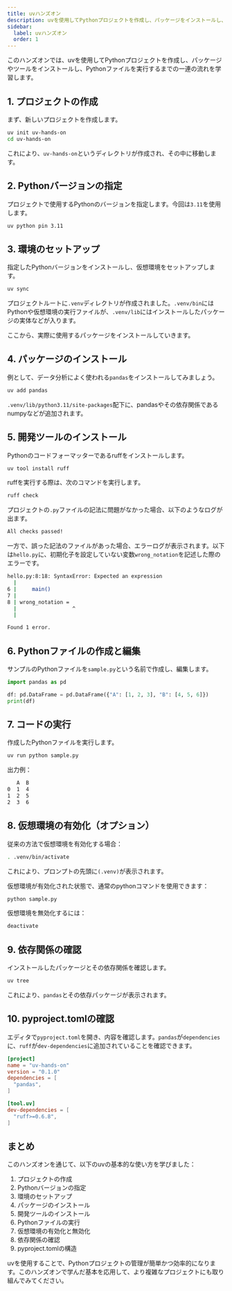 ```yaml
---
title: uvハンズオン
description: uvを使用してPythonプロジェクトを作成し、パッケージをインストールし、コードを実行するまでの手順を実践的に学びます。
sidebar:
  label: uvハンズオン
  order: 1
---
```


このハンズオンでは、uvを使用してPythonプロジェクトを作成し、パッケージやツールをインストールし、Pythonファイルを実行するまでの一連の流れを学習します。

## 1. プロジェクトの作成

まず、新しいプロジェクトを作成します。

```bash
uv init uv-hands-on
cd uv-hands-on
```

これにより、`uv-hands-on`というディレクトリが作成され、その中に移動します。

## 2. Pythonバージョンの指定

プロジェクトで使用するPythonのバージョンを指定します。今回は`3.11`を使用します。

```bash
uv python pin 3.11
```

## 3. 環境のセットアップ

指定したPythonバージョンをインストールし、仮想環境をセットアップします。

```bash
uv sync
```

プロジェクトルートに`.venv`ディレクトリが作成されました。`.venv/bin`にはPythonや仮想環境の実行ファイルが、`.venv/lib`にはインストールしたパッケージの実体などが入ります。

ここから、実際に使用するパッケージをインストールしていきます。

## 4. パッケージのインストール

例として、データ分析によく使われる`pandas`をインストールしてみましょう。

```bash
uv add pandas
```

`.venv/lib/python3.11/site-packages`配下に、pandasやその依存関係であるnumpyなどが追加されます。

## 5. 開発ツールのインストール

Pythonのコードフォーマッターであるruffをインストールします。

```bash
uv tool install ruff
```

ruffを実行する際は、次のコマンドを実行します。

```bash
ruff check
```

プロジェクトの`.py`ファイルの記法に問題がなかった場合、以下のようなログが出ます。

```bash
All checks passed!
```

一方で、誤った記法のファイルがあった場合、エラーログが表示されます。以下は`hello.py`に、初期化子を設定していない変数`wrong_notation`を記述した際のエラーです。

```bash
hello.py:8:18: SyntaxError: Expected an expression
  |
6 |     main()
7 | 
8 | wrong_notation = 
  |                  ^
  |

Found 1 error.
```

## 6. Pythonファイルの作成と編集

サンプルのPythonファイルを`sample.py`という名前で作成し、編集します。

```py
import pandas as pd

df: pd.DataFrame = pd.DataFrame({"A": [1, 2, 3], "B": [4, 5, 6]})
print(df)
```

## 7. コードの実行

作成したPythonファイルを実行します。

```bash
uv run python sample.py
```

出力例：

```txt
   A  B
0  1  4
1  2  5
2  3  6
```

## 8. 仮想環境の有効化（オプション）

従来の方法で仮想環境を有効化する場合：

```bash
. .venv/bin/activate
```

これにより、プロンプトの先頭に`(.venv)`が表示されます。

仮想環境が有効化された状態で、通常のpythonコマンドを使用できます：

```bash
python sample.py
```

仮想環境を無効化するには：

```bash
deactivate
```

## 9. 依存関係の確認

インストールしたパッケージとその依存関係を確認します。

```bash
uv tree
```

これにより、`pandas`とその依存パッケージが表示されます。

## 10. pyproject.tomlの確認

エディタで`pyproject.toml`を開き、内容を確認します。`pandas`が`dependencies`に、`ruff`が`dev-dependencies`に追加されていることを確認できます。

```toml
[project]
name = "uv-hands-on"
version = "0.1.0"
dependencies = [
  "pandas",
]

[tool.uv]
dev-dependencies = [
  "ruff>=0.6.8",
]
```

## まとめ

このハンズオンを通じて、以下のuvの基本的な使い方を学びました：

1. プロジェクトの作成
2. Pythonバージョンの指定
3. 環境のセットアップ
4. パッケージのインストール
5. 開発ツールのインストール
6. Pythonファイルの実行
7. 仮想環境の有効化と無効化
8. 依存関係の確認
9. pyproject.tomlの構造

uvを使用することで、Pythonプロジェクトの管理が簡単かつ効率的になります。このハンズオンで学んだ基本を応用して、より複雑なプロジェクトにも取り組んでみてください。
